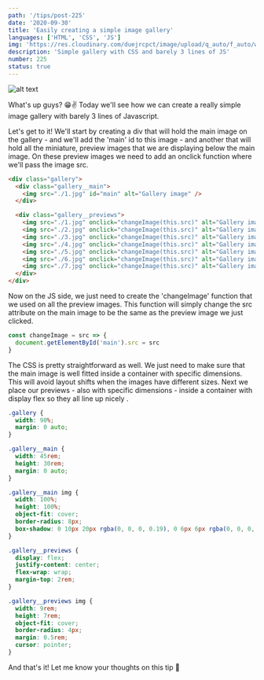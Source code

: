 ```yaml
---
path: '/tips/post-225'
date: '2020-09-30'
title: 'Easily creating a simple image gallery'
languages: ['HTML', 'CSS', 'JS']
img: 'https://res.cloudinary.com/duejrcpct/image/upload/q_auto/f_auto/w_1000/v1601476198/tips/225-1_bigaqd.png'
description: 'Simple gallery with CSS and barely 3 lines of JS'
number: 225
status: true
---
```


![alt text](https://res.cloudinary.com/duejrcpct/image/upload/q_auto/v1601476254/tips/225-2_udwkvl.gif 'HTML, CSS & JS gallery')

What's up guys? 😁✌️
Today we'll see how we can create a really simple image gallery with barely 3 lines of Javascript.

Let's get to it! We'll start by creating a div that will hold the main image on the gallery - and we'll add the 'main' id to this image - and another that will hold all the miniature, preview images that we are displaying below the main image. On these preview images we need to add an onclick function where we'll pass the image src.

```html
<div class="gallery">
  <div class="gallery__main">
    <img src="./1.jpg" id="main" alt="Gallery image" />
  </div>

  <div class="gallery__previews">
    <img src="./1.jpg" onclick="changeImage(this.src)" alt="Gallery image" />
    <img src="./2.jpg" onclick="changeImage(this.src)" alt="Gallery image" />
    <img src="./3.jpg" onclick="changeImage(this.src)" alt="Gallery image" />
    <img src="./4.jpg" onclick="changeImage(this.src)" alt="Gallery image" />
    <img src="./5.jpg" onclick="changeImage(this.src)" alt="Gallery image" />
    <img src="./6.jpg" onclick="changeImage(this.src)" alt="Gallery image" />
    <img src="./7.jpg" onclick="changeImage(this.src)" alt="Gallery image" />
  </div>
</div>
```

Now on the JS side, we just need to create the 'changeImage' function that we used on all the preview images. This function will simply change the src attribute on the main image to be the same as the preview image we just clicked.

```javascript
const changeImage = src => {
  document.getElementById('main').src = src
}
```

The CSS is pretty straightforward as well. We just need to make sure that the main image is well fitted inside a container with specific dimensions. This will avoid layout shifts when the images have different sizes. Next we place our previews - also with specific dimensions - inside a container with display flex so they all line up nicely .

```css
.gallery {
  width: 90%;
  margin: 0 auto;
}

.gallery__main {
  width: 45rem;
  height: 30rem;
  margin: 0 auto;
}

.gallery__main img {
  width: 100%;
  height: 100%;
  object-fit: cover;
  border-radius: 8px;
  box-shadow: 0 10px 20px rgba(0, 0, 0, 0.19), 0 6px 6px rgba(0, 0, 0, 0.23);
}

.gallery__previews {
  display: flex;
  justify-content: center;
  flex-wrap: wrap;
  margin-top: 2rem;
}

.gallery__previews img {
  width: 9rem;
  height: 7rem;
  object-fit: cover;
  border-radius: 4px;
  margin: 0.5rem;
  cursor: pointer;
}
```

And that's it! Let me know your thoughts on this tip 🤗
